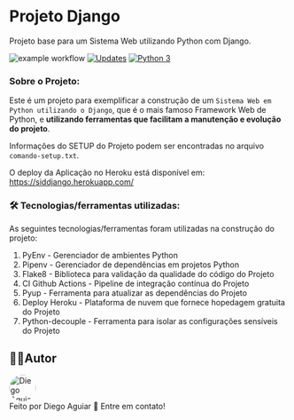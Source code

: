# Projeto Django
Projeto base para um Sistema Web utilizando Python com Django.

![example workflow](https://github.com/aguiardafa/projeto-base-stack-django/actions/workflows/projeto_ci.yml/badge.svg)
[![Updates](https://pyup.io/repos/github/aguiardafa/projeto-base-stack-django/shield.svg)](https://pyup.io/repos/github/aguiardafa/projeto-base-stack-django/)
[![Python 3](https://pyup.io/repos/github/aguiardafa/projeto-base-stack-django/python-3-shield.svg)](https://pyup.io/repos/github/aguiardafa/projeto-base-stack-django/)

### Sobre o Projeto:

Este é um projeto para exemplificar a construção de um `Sistema Web em Python utilizando o Django`, que é o mais famoso Framework Web de Python, e <b>utilizando ferramentas que facilitam a manutenção e evolução do projeto</b>.

Informações do SETUP do Projeto podem ser encontradas no arquivo `comando-setup.txt`.

O deploy da Aplicação no Heroku está disponível em: https://siddjango.herokuapp.com/


### 🛠 Tecnologias/ferramentas utilizadas:

As seguintes tecnologias/ferramentas foram utilizadas na construção do projeto:

1. PyEnv - Gerenciador de ambientes Python
2. Pipenv - Gerenciador de dependências em projetos Python
3. Flake8 - Biblioteca para validação da qualidade do código do Projeto
4. CI Github Actions - Pipeline de integração contínua do Projeto
5. Pyup - Ferramenta para atualizar as dependências do Projeto
6. Deploy Heroku - Plataforma de nuvem que fornece hopedagem gratuita do Projeto
7. Python-decouple - Ferramenta para isolar as configurações sensíveis do Projeto

## 👨‍💻Autor

<a href="https://github.com/aguiardafa" style="text-decoration: none;">
<img style="border-radius: 50% !important;" src="https://avatars.githubusercontent.com/u/16319889?v=4" width="48px" height="48px" alt="Diego Aguiar"/>
<br />
<span> Feito por Diego Aguiar 👋 Entre em contato! </span> 
</a>
